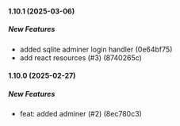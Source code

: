 #### 1.10.1 (2025-03-06)

##### New Features

- added sqlite adminer login handler (0e64bf75)
- add react resources (#3) (8740265c)

#### 1.10.0 (2025-02-27)

##### New Features

- feat: added adminer (#2) (8ec780c3)
